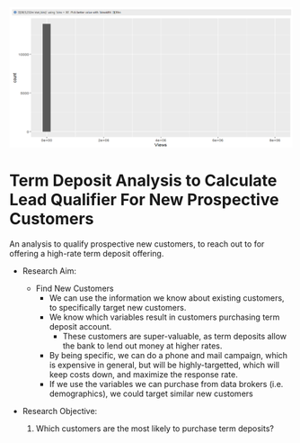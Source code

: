 ![image header](image001.png)

# Term Deposit Analysis to Calculate Lead Qualifier For New Prospective Customers
An analysis to qualify prospective new customers, to reach out to for offering a high-rate term deposit offering.

* Research Aim:
  * Find New Customers
      * We can use the information we know about existing customers, to specifically target new customers.
      * We know which variables result in customers purchasing term deposit account.
        * These customers are super-valuable, as term deposits allow the bank to lend out money at higher rates.
      * By being specific, we can do a phone and mail campaign, which is expensive in general, but will be highly-targetted, which will keep costs down, and maximize the response rate.
      * If we use the variables we can purchase from data brokers (i.e. demographics), we could target similar new customers
      
* Research Objective:
  1. Which customers are the most likely to purchase term deposits?



